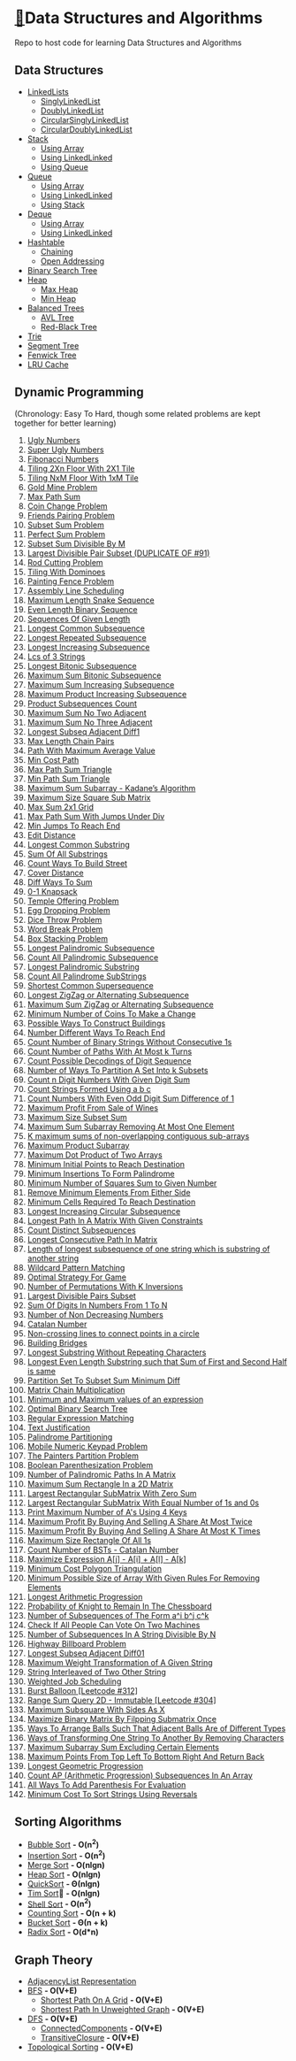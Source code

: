 # [:blue_book:](https://drive.google.com/drive/folders/0B1EMPyM0E8hzR093NjEyYm8zdjA?usp=sharing)Data Structures and Algorithms
Repo to host code for learning Data Structures and Algorithms 

## Data Structures
* [LinkedLists](https://github.com/njha-collab/DS_Algo/blob/master/src/basic/ll/)
  - [SinglyLinkedList](https://github.com/njha-collab/DS_Algo/blob/master/src/basic/ll/singly/SinglyLinkedList.java)
  - [DoublyLinkedList](https://github.com/njha-collab/DS_Algo/blob/master/src/basic/ll/doubly/DoublyLinkedList.java)
  - [CircularSinglyLinkedList](https://github.com/njha-collab/DS_Algo/blob/master/src/basic/ll/singly/CircularSinglyLinkedList.java)
  - [CircularDoublyLinkedList](https://github.com/njha-collab/DS_Algo/blob/master/src/basic/ll/doubly/CircularDoublyLinkedList.java)
* [Stack](https://github.com/njha-collab/DS_Algo/blob/master/src/basic/stack/)
  - [Using Array](https://github.com/njha-collab/DS_Algo/blob/master/src/basic/stack/usingarray/StackTest.java)
  - [Using LinkedLinked](https://github.com/njha-collab/DS_Algo/blob/master/src/basic/stack/using_linkedlist/StackTest.java)
  - [Using Queue](https://github.com/njha-collab/DS_Algo/tree/master/src/basic/queue)
* [Queue](https://github.com/njha-collab/DS_Algo/tree/master/src/basic/queue/)
  - [Using Array](https://github.com/njha-collab/DS_Algo/blob/master/src/basic/queue/usingarray/QueueTest.java)
  - [Using LinkedLinked](https://github.com/njha-collab/DS_Algo/blob/master/src/basic/queue/using_linkedlist/QueueTest.java)
  - [Using Stack](https://github.com/njha-collab/DS_Algo/tree/master/src/basic/queue)
* [Deque](https://github.com/njha-collab/DS_Algo/blob/master/src/basic/queue/)
  - [Using Array](https://github.com/njha-collab/DS_Algo/blob/master/src/basic/queue/usingarray/DequeTest.java)
  - [Using LinkedLinked](https://github.com/njha-collab/DS_Algo/blob/master/src/basic/queue/using_linkedlist/DequeTest.java)
* [Hashtable](https://github.com/njha-collab/DS_Algo/blob/master/src/basic/hashing/)
  - [Chaining](https://github.com/njha-collab/DS_Algo/blob/master/src/basic/hashing/chaining/HashTableTest.java)
  - [Open Addressing](https://github.com/njha-collab/DS_Algo/blob/master/src/basic/hashing/openaddressing/HashTableTest.java)
* [Binary Search Tree](https://github.com/njha-collab/DS_Algo/blob/master/src/tree/bst/BstTest.java)
* [Heap](https://github.com/njha-collab/DS_Algo/blob/master/src/tree/heap/)
  - [Max Heap](https://github.com/njha-collab/DS_Algo/blob/master/src/tree/heap/MaxHeapTest.java)
  - [Min Heap](https://github.com/njha-collab/DS_Algo/blob/master/src/tree/heap/MinHeapTest.java)
* [Balanced Trees](https://github.com/njha-collab/DS_Algo/blob/master/src/advance_ds/)
  - [AVL Tree](https://github.com/njha-collab/DS_Algo/blob/master/src/advance_ds/AVLTree.java)
  - [Red-Black Tree](https://github.com/njha-collab/DS_Algo/blob/master/src/advance_ds/RedBlackTree.java)
* [Trie](https://github.com/njha-collab/DS_Algo/tree/master/src/advance_ds/trie)
* [Segment Tree](https://github.com/njha-collab/DS_Algo/tree/master/src/advance_ds/segment_tree)
* [Fenwick Tree](https://github.com/njha-collab/DS_Algo/blob/master/src/advance_ds/BinaryIndexedTree.java)
* [LRU Cache](https://github.com/njha-collab/DS_Algo/blob/master/src/advance_ds/lru_cache/LRUCache.java)

## Dynamic Programming 
(Chronology: Easy To Hard, though some related problems are kept together for better learning)
1. [Ugly Numbers](https://github.com/njha-collab/DS_Algo/blob/master/src/dynamicprogramming/basic/UglyNumbers.java)
2. [Super Ugly Numbers](https://github.com/njha-collab/DS_Algo/blob/master/src/dynamicprogramming/intermediate/SuperUglyNumbers.java)
3. [Fibonacci Numbers](https://github.com/njha-collab/DS_Algo/blob/master/src/dynamicprogramming/basic/FibonacciNumbers.java)
4. [Tiling 2Xn Floor With 2X1 Tile](https://github.com/njha-collab/DS_Algo/blob/master/src/dynamicprogramming/basic/Tiling2XnFloorWith2X1Tile.java)
5. [Tiling NxM Floor With 1xM Tile](https://github.com/njha-collab/DS_Algo/blob/master/src/dynamicprogramming/basic/TilingNxMFloorWith1xMTile.java)
6. [Gold Mine Problem](https://github.com/njha-collab/DS_Algo/blob/master/src/dynamicprogramming/basic/GoldMineProblem.java)
7. [Max Path Sum](https://github.com/njha-collab/DS_Algo/blob/master/src/dynamicprogramming/basic/MaxPathSum.java)
8. [Coin Change Problem](https://github.com/njha-collab/DS_Algo/blob/master/src/dynamicprogramming/basic/CoinChangeProblem.java)
9. [Friends Pairing Problem](https://github.com/njha-collab/DS_Algo/blob/master/src/dynamicprogramming/basic/FriendsPairingProblem.java)
10. [Subset Sum Problem](https://github.com/njha-collab/DS_Algo/blob/master/src/dynamicprogramming/basic/SubsetSumProblem.java)
11. [Perfect Sum Problem](https://github.com/njha-collab/DS_Algo/blob/master/src/dynamicprogramming/basic/PerfectSumProblem.java)
12. [Subset Sum Divisible By M](https://github.com/njha-collab/DS_Algo/blob/master/src/dynamicprogramming/basic/SubsetSumDivisibleByM.java)
13. [Largest Divisible Pair Subset (DUPLICATE OF #91)](https://github.com/njha-collab/DS_Algo/blob/master/src/dynamicprogramming/basic/LargestDivisiblePairSubset.java)
14. [Rod Cutting Problem](https://github.com/njha-collab/DS_Algo/blob/master/src/dynamicprogramming/basic/RodCuttingProblem.java)
15. [Tiling With Dominoes](https://github.com/njha-collab/DS_Algo/blob/master/src/dynamicprogramming/basic/TilingWithDominoes.java)
16. [Painting Fence Problem](https://github.com/njha-collab/DS_Algo/blob/master/src/dynamicprogramming/basic/PaintingFenceProblem.java)
17. [Assembly Line Scheduling](https://github.com/njha-collab/DS_Algo/blob/master/src/dynamicprogramming/basic/AssemblyLineScheduling.java)
18. [Maximum Length Snake Sequence](https://github.com/njha-collab/DS_Algo/blob/master/src/dynamicprogramming/basic/MaximumLengthSnakeSequence.java)
19. [Even Length Binary Sequence](https://github.com/njha-collab/DS_Algo/blob/master/src/dynamicprogramming/basic/EvenLengthBinarySequence.java)
20. [Sequences Of Given Length](https://github.com/njha-collab/DS_Algo/blob/master/src/dynamicprogramming/basic/SequencesOfGivenLength.java)
21. [Longest Common Subsequence](https://github.com/njha-collab/DS_Algo/blob/master/src/dynamicprogramming/basic/LongestCommonSubsequence.java)
22. [Longest Repeated Subsequence](https://github.com/njha-collab/DS_Algo/blob/master/src/dynamicprogramming/basic/LongestRepeatedSubsequence.java)
23. [Longest Increasing Subsequence](https://github.com/njha-collab/DS_Algo/blob/master/src/dynamicprogramming/basic/LongestIncreasingSubsequence.java)
24. [Lcs of 3 Strings](https://github.com/njha-collab/DS_Algo/blob/master/src/dynamicprogramming/basic/LcsOf3Strings.java)
25. [Longest Bitonic Subsequence](https://github.com/njha-collab/DS_Algo/blob/master/src/dynamicprogramming/intermediate/LongestBitonicSubsequence.java)
26. [Maximum Sum Bitonic Subsequence](https://github.com/njha-collab/DS_Algo/blob/master/src/dynamicprogramming/basic/MaximumSumBitonicSubsequence.java)
27. [Maximum Sum Increasing Subsequence](https://github.com/njha-collab/DS_Algo/blob/master/src/dynamicprogramming/basic/MaximumSumIncreasingSubsequence.java)
28. [Maximum Product Increasing Subsequence](https://github.com/njha-collab/DS_Algo/blob/master/src/dynamicprogramming/basic/MaximumProductIncreasingSubsequence.java)
29. [Product Subsequences Count](https://github.com/njha-collab/DS_Algo/blob/master/src/dynamicprogramming/basic/ProductSubsequencesCount.java)
30. [Maximum Sum No Two Adjacent](https://github.com/njha-collab/DS_Algo/blob/master/src/dynamicprogramming/basic/MaximumSumNoTwoAdjacent.java)
31. [Maximum Sum No Three Adjacent](https://github.com/njha-collab/DS_Algo/blob/master/src/dynamicprogramming/basic/MaximumSumNoThreeAdjacent.java)
32. [Longest Subseq Adjacent Diff1](https://github.com/njha-collab/DS_Algo/blob/master/src/dynamicprogramming/basic/LongestSubseqAdjacentDiff1.java)
33. [Max Length Chain Pairs](https://github.com/njha-collab/DS_Algo/blob/master/src/dynamicprogramming/basic/MaxLengthChainPairs.java)
34. [Path With Maximum Average Value](https://github.com/njha-collab/DS_Algo/blob/master/src/dynamicprogramming/basic/PathWithMaximumAverageValue.java)
35. [Min Cost Path](https://github.com/njha-collab/DS_Algo/blob/master/src/dynamicprogramming/basic/MinCostPath.java)
36. [Max Path Sum Triangle](https://github.com/njha-collab/DS_Algo/blob/master/src/dynamicprogramming/basic/MaxPathSumTriangle.java)
37. [Min Path Sum Triangle](https://github.com/njha-collab/DS_Algo/blob/master/src/dynamicprogramming/basic/MinPathSumTriangle.java)
38. [Maximum Sum Subarray - Kadane’s Algorithm](https://github.com/njha-collab/DS_Algo/blob/master/src/dynamicprogramming/basic/MaximumSumSubarray.java)
39. [Maximum Size Square Sub Matrix](https://github.com/njha-collab/DS_Algo/blob/master/src/dynamicprogramming/basic/MaximumSizeSquareSubMatrix.java)
40. [Max Sum 2x1 Grid](https://github.com/njha-collab/DS_Algo/blob/master/src/dynamicprogramming/basic/MaxSum2x1Grid.java)
41. [Max Path Sum With Jumps Under Div](https://github.com/njha-collab/DS_Algo/blob/master/src/dynamicprogramming/basic/MaxPathSumWithJumpsUnderDiv.java)
42. [Min Jumps To Reach End](https://github.com/njha-collab/DS_Algo/blob/master/src/dynamicprogramming/basic/MinJumpsToReachEnd.java)
43. [Edit Distance](https://github.com/njha-collab/DS_Algo/blob/master/src/dynamicprogramming/basic/EditDistance.java)
44. [Longest Common Substring](https://github.com/njha-collab/DS_Algo/blob/master/src/dynamicprogramming/basic/LongestCommonSubstring.java)
45. [Sum Of All Substrings](https://github.com/njha-collab/DS_Algo/blob/master/src/dynamicprogramming/basic/SumOfAllSubstrings.java)
46. [Count Ways To Build Street](https://github.com/njha-collab/DS_Algo/blob/master/src/dynamicprogramming/basic/WaysToBuildStreet.java)
47. [Cover Distance](https://github.com/njha-collab/DS_Algo/blob/master/src/dynamicprogramming/basic/CoverDistance.java)
48. [Diff Ways To Sum](https://github.com/njha-collab/DS_Algo/blob/master/src/dynamicprogramming/basic/DiffWaysToSum.java)
49. [0-1 Knapsack](https://github.com/njha-collab/DS_Algo/blob/master/src/dynamicprogramming/intermediate/Knapsack.java)
50. [Temple Offering Problem](https://github.com/njha-collab/DS_Algo/blob/master/src/dynamicprogramming/intermediate/TempleOffering.java)
51. [Egg Dropping Problem](https://github.com/njha-collab/DS_Algo/blob/master/src/dynamicprogramming/intermediate/EggDropping.java)
52. [Dice Throw Problem](https://github.com/njha-collab/DS_Algo/blob/master/src/dynamicprogramming/intermediate/DiceThrowProblem.java)
53. [Word Break Problem](https://github.com/njha-collab/DS_Algo/blob/master/src/dynamicprogramming/intermediate/WordBreakProblem.java)
54. [Box Stacking Problem](https://github.com/njha-collab/DS_Algo/blob/master/src/dynamicprogramming/intermediate/BoxStackingProblem.java)
55. [Longest Palindromic Subsequence](https://github.com/njha-collab/DS_Algo/blob/master/src/dynamicprogramming/intermediate/LongestPalindromicSubsequence.java)
56. [Count All Palindromic Subsequence](https://github.com/njha-collab/DS_Algo/blob/master/src/dynamicprogramming/intermediate/CountAllPalindromicSubsequence.java)
57. [Longest Palindromic Substring](https://github.com/njha-collab/DS_Algo/blob/master/src/dynamicprogramming/intermediate/LongestPalindromicSubstring.java)
58. [Count All Palindrome SubStrings](https://github.com/njha-collab/DS_Algo/blob/master/src/dynamicprogramming/intermediate/CountAllPalindromeSubStrings.java)
59. [Shortest Common Supersequence](https://github.com/njha-collab/DS_Algo/blob/master/src/dynamicprogramming/intermediate/ShortestCommonSupersequence.java)
60. [Longest ZigZag or Alternating Subsequence](https://github.com/njha-collab/DS_Algo/blob/master/src/dynamicprogramming/intermediate/LongestZigZagSubsequence.java)
61. [Maximum Sum ZigZag or Alternating Subsequence](https://github.com/njha-collab/DS_Algo/blob/master/src/dynamicprogramming/intermediate/MaximumSumZigZagSubsequence.java)
62. [Minimum Number of Coins To Make a Change](https://github.com/njha-collab/DS_Algo/blob/master/src/dynamicprogramming/intermediate/MinCoinsToMakeChange.java)
63. [Possible Ways To Construct Buildings](https://github.com/njha-collab/DS_Algo/blob/master/src/dynamicprogramming/intermediate/PossibleWaysToConstructBuildings.java)
64. [Number Different Ways To Reach End](https://github.com/njha-collab/DS_Algo/blob/master/src/dynamicprogramming/intermediate/DifferentWaysToReachEnd.java)
65. [Count Number of Binary Strings Without Consecutive 1s](https://github.com/njha-collab/DS_Algo/blob/master/src/dynamicprogramming/intermediate/CountBinaryStringsWithoutConsecutive1.java)
66. [Count Number of Paths With At Most k Turns](https://github.com/njha-collab/DS_Algo/blob/master/src/dynamicprogramming/intermediate/CountPathsWithUpperLimitOnTurns.java)
67. [Count Possible Decodings of Digit Sequence](https://github.com/njha-collab/DS_Algo/blob/master/src/dynamicprogramming/intermediate/CountDecodingsDigitSequence.java)
68. [Number of Ways To Partition A Set Into k Subsets](https://github.com/njha-collab/DS_Algo/blob/master/src/dynamicprogramming/intermediate/PartitionSetIntoKsubsets.java)
69. [Count n Digit Numbers With Given Digit Sum](https://github.com/njha-collab/DS_Algo/blob/master/src/dynamicprogramming/intermediate/CountNumbersWithGivenSum.java)
70. [Count Strings Formed Using a b c](https://github.com/njha-collab/DS_Algo/blob/master/src/dynamicprogramming/intermediate/CountStringWithABC.java)
71. [Count Numbers With Even Odd Digit Sum Difference of 1](https://github.com/njha-collab/DS_Algo/blob/master/src/dynamicprogramming/intermediate/CountNumsWithEvenOddSumDiff1.java)
72. [Maximum Profit From Sale of Wines](https://github.com/njha-collab/DS_Algo/blob/master/src/dynamicprogramming/intermediate/MaxProfitWineSale.java)
73. [Maximum Size Subset Sum](https://github.com/njha-collab/DS_Algo/blob/master/src/dynamicprogramming/intermediate/MaxSizeSubsetSum.java)
74. [Maximum Sum Subarray Removing At Most One Element](https://github.com/njha-collab/DS_Algo/blob/master/src/dynamicprogramming/intermediate/MaximumSumSubarrayRemovingAtMostOneElement.java)
75. [K maximum sums of non-overlapping contiguous sub-arrays](https://github.com/njha-collab/DS_Algo/blob/master/src/dynamicprogramming/intermediate/KmaximumSumsNonOverlappingContiguousSubArrays.java)
76. [Maximum Product Subarray](https://github.com/njha-collab/DS_Algo/blob/master/src/dynamicprogramming/intermediate/MaximumProductSubarray.java)
77. [Maximum Dot Product of Two Arrays](https://github.com/njha-collab/DS_Algo/blob/master/src/dynamicprogramming/intermediate/MaximumDotProductTwoArrays.java)
78. [Minimum Initial Points to Reach Destination](https://github.com/njha-collab/DS_Algo/blob/master/src/dynamicprogramming/intermediate/MinimumInitialPointsToReachDestination.java)
79. [Minimum Insertions To Form Palindrome](https://github.com/njha-collab/DS_Algo/blob/master/src/dynamicprogramming/intermediate/MinimumInsertionsToFormPalindrome.java)
80. [Minimum Number of Squares Sum to Given Number](https://github.com/njha-collab/DS_Algo/blob/master/src/dynamicprogramming/intermediate/SquareSumToNumber.java)
81. [Remove Minimum Elements From Either Side](https://github.com/njha-collab/DS_Algo/blob/master/src/dynamicprogramming/intermediate/RemoveMinElementsFromEitherSide.java)
82. [Minimum Cells Required To Reach Destination](https://github.com/njha-collab/DS_Algo/blob/master/src/dynamicprogramming/intermediate/MinCellsRequiredToReachDestination.java)
83. [Longest Increasing Circular Subsequence](https://github.com/njha-collab/DS_Algo/blob/master/src/dynamicprogramming/intermediate/LongestIncreasingCircularSubsequence.java)
84. [Longest Path In A Matrix With Given Constraints](https://github.com/njha-collab/DS_Algo/blob/master/src/dynamicprogramming/intermediate/LongestPathInMatrixFourDirections.java)
85. [Count Distinct Subsequences](https://github.com/njha-collab/DS_Algo/blob/master/src/dynamicprogramming/intermediate/DistinctSubsequences.java)
86. [Longest Consecutive Path In Matrix](https://github.com/njha-collab/DS_Algo/blob/master/src/dynamicprogramming/intermediate/LongestConsecutivePathInMatrix.java)
87. [Length of longest subsequence of one string which is substring of another string](https://github.com/njha-collab/DS_Algo/blob/master/src/dynamicprogramming/intermediate/LCSubSeqSubStr.java)
88. [Wildcard Pattern Matching](https://github.com/njha-collab/DS_Algo/blob/master/src/dynamicprogramming/intermediate/WildcardPatternMatching.java)
89. [Optimal Strategy For Game](https://github.com/njha-collab/DS_Algo/blob/master/src/dynamicprogramming/intermediate/OptimalStrategyForGame.java)
90. [Number of Permutations With K Inversions](https://github.com/njha-collab/DS_Algo/blob/master/src/dynamicprogramming/intermediate/NumberOfPermutationsWithKInversions.java)
91. [Largest Divisible Pairs Subset](https://github.com/njha-collab/DS_Algo/blob/master/src/dynamicprogramming/intermediate/LargestDivisiblePairsSubset.java)
92. [Sum Of Digits In Numbers From 1 To N](https://github.com/njha-collab/DS_Algo/blob/master/src/dynamicprogramming/intermediate/SumOfDigitsFrom1ToN.java)
93. [Number of Non Decreasing Numbers](https://github.com/njha-collab/DS_Algo/blob/master/src/dynamicprogramming/intermediate/NumberOfNonDecreasingNumbers.java)
94. [Catalan Number](https://github.com/njha-collab/DS_Algo/blob/master/src/dynamicprogramming/basic/CatalanNumber.java)
95. [Non-crossing lines to connect points in a circle](https://github.com/njha-collab/DS_Algo/blob/master/src/dynamicprogramming/intermediate/NonCrossingHandShakes.java)
96. [Building Bridges](https://github.com/njha-collab/DS_Algo/blob/master/src/dynamicprogramming/intermediate/BuildingBridges.java)
97. [Longest Substring Without Repeating Characters](https://github.com/njha-collab/DS_Algo/blob/master/src/dynamicprogramming/intermediate/LongestSustringWithoutRepeatingCharacters.java)
98. [Longest Even Length Substring such that Sum of First and Second Half is same](https://github.com/njha-collab/DS_Algo/blob/master/src/dynamicprogramming/intermediate/LongestEvenLengthSubstr.java)
99. [Partition Set To Subset Sum Minimum Diff](https://github.com/njha-collab/DS_Algo/blob/master/src/dynamicprogramming/intermediate/PartitionSetToSubsetSumMinimumDiff.java)
100. [Matrix Chain Multiplication](https://github.com/njha-collab/DS_Algo/blob/master/src/dynamicprogramming/hard/MatrixChainMultiplication.java)
101. [Minimum and Maximum values of an expression](https://github.com/njha-collab/DS_Algo/blob/master/src/dynamicprogramming/intermediate/MinAndMaxValueOfExpr.java)
102. [Optimal Binary Search Tree](https://github.com/njha-collab/DS_Algo/blob/master/src/dynamicprogramming/intermediate/OptimalBinarySearchTree.java)
103. [Regular Expression Matching](https://github.com/njha-collab/DS_Algo/blob/master/src/dynamicprogramming/hard/RegularExpressionMatching.java)
104. [Text Justification](https://github.com/njha-collab/DS_Algo/blob/master/src/dynamicprogramming/hard/TextJustification.java)
105. [Palindrome Partitioning](https://github.com/njha-collab/DS_Algo/blob/master/src/dynamicprogramming/hard/PalindromePartitioning.java)
106. [Mobile Numeric Keypad Problem](https://github.com/njha-collab/DS_Algo/blob/master/src/dynamicprogramming/hard/MobileNumericKeypadProblem.java)
107. [The Painters Partition Problem](https://github.com/njha-collab/DS_Algo/blob/master/src/dynamicprogramming/hard/PaintersPartitionProblem.java)
108. [Boolean Parenthesization Problem](https://github.com/njha-collab/DS_Algo/blob/master/src/dynamicprogramming/hard/BooleanParenthesizationProblem.java)
109. [Number of Palindromic Paths In A Matrix](https://github.com/njha-collab/DS_Algo/blob/master/src/dynamicprogramming/hard/CountPalindromicPathsInMatrix.java)
110. [Maximum Sum Rectangle In a 2D Matrix](https://github.com/njha-collab/DS_Algo/blob/master/src/dynamicprogramming/hard/MaximumSumRectangleInMatrix.java)
111. [Largest Rectangular SubMatrix With Zero Sum](https://github.com/njha-collab/DS_Algo/blob/master/src/dynamicprogramming/hard/LargestRectangularSubMatrixZeroSum.java)
112. [Largest Rectangular SubMatrix With Equal Number of 1s and 0s](https://github.com/njha-collab/DS_Algo/blob/master/src/dynamicprogramming/hard/LargestRectangularSubMatrixWithEqual1sAnd0s.java)
113. [Print Maximum Number of A's Using 4 Keys](https://github.com/njha-collab/DS_Algo/blob/master/src/dynamicprogramming/hard/PrintMaximumNumberOfAs.java)
114. [Maximum Profit By Buying And Selling A Share At Most Twice](https://github.com/njha-collab/DS_Algo/blob/master/src/dynamicprogramming/intermediate/MaximumProfitByBuyingAndSellingShareAtMostTwice.java)
115. [Maximum Profit By Buying And Selling A Share At Most K Times](https://github.com/njha-collab/DS_Algo/blob/master/src/dynamicprogramming/hard/MaximumProfitByBuyingAndSellingShareAtMostKtimes.java)
116. [Maximum Size Rectangle Of All 1s](https://github.com/njha-collab/DS_Algo/blob/master/src/dynamicprogramming/intermediate/MaximumSizeRectangleOfAll1s.java)
117. [Count Number of BSTs - Catalan Number](https://github.com/njha-collab/DS_Algo/blob/master/src/dynamicprogramming/intermediate/CountNumberOfBSTs.java)
118. [Maximize Expression A[j] - A[i] + A[l] - A[k]](https://github.com/njha-collab/DS_Algo/blob/master/src/dynamicprogramming/hard/MaximizeExpression.java)
119. [Minimum Cost Polygon Triangulation](https://github.com/njha-collab/DS_Algo/blob/master/src/dynamicprogramming/hard/MinimumCostPolygonTriangulation.java)
120. [Minimum Possible Size of Array With Given Rules For Removing Elements](https://github.com/njha-collab/DS_Algo/blob/master/src/dynamicprogramming/hard/MinPossibleSizeOfArray.java)
121. [Longest Arithmetic Progression](https://github.com/njha-collab/DS_Algo/blob/master/src/dynamicprogramming/hard/LongestArithmeticProgression.java)
122. [Probability of Knight to Remain In The Chessboard](https://github.com/njha-collab/DS_Algo/blob/master/src/dynamicprogramming/hard/ProbabilityOfKnightToRemainInChessboard.java)
123. [Number of Subsequences of The Form a^i b^j c^k](https://github.com/njha-collab/DS_Algo/blob/master/src/dynamicprogramming/hard/NumberOfSubsequences.java)
124. [Check If All People Can Vote On Two Machines](https://github.com/njha-collab/DS_Algo/blob/master/src/dynamicprogramming/hard/CheckIfAllPeopleCanVoteOn2Machines.java)
125. [Number of Subsequences In A String Divisible By N](https://github.com/njha-collab/DS_Algo/blob/master/src/dynamicprogramming/hard/NumberOfSubsequencesDivisibleByN.java)
126. [Highway Billboard Problem](https://github.com/njha-collab/DS_Algo/blob/master/src/dynamicprogramming/intermediate/HighwayBillboardProblem.java)
127. [Longest Subseq Adjacent Diff01](https://github.com/njha-collab/DS_Algo/blob/master/src/dynamicprogramming/basic/LongestSubseqAdjacentDiff01.java)
128. [Maximum Weight Transformation of A Given String](https://github.com/njha-collab/DS_Algo/blob/master/src/dynamicprogramming/hard/MaximumWeightTransformationOfString.java)
129. [String Interleaved of Two Other String](https://github.com/njha-collab/DS_Algo/blob/master/src/dynamicprogramming/hard/StringInterleavedOfTwoOtherString.java)
130. [Weighted Job Scheduling](https://github.com/njha-collab/DS_Algo/blob/master/src/dynamicprogramming/intermediate/WeightedJobScheduling.java)
131. [Burst Balloon [Leetcode #312]](https://github.com/njha-collab/DS_Algo/blob/master/src/dynamicprogramming/hard/BurstBalloons.java)
132. [Range Sum Query 2D - Immutable [Leetcode #304]](https://github.com/njha-collab/DS_Algo/blob/master/src/dynamicprogramming/intermediate/ImmutableRangeSumQuery2D.java)
133. [Maximum Subsquare With Sides As X](https://github.com/njha-collab/DS_Algo/blob/master/src/dynamicprogramming/intermediate/MaximumSubsquareWithSidesAsX.java)
134. [Maximize Binary Matrix By Filpping Submatrix Once](https://github.com/njha-collab/DS_Algo/blob/master/src/dynamicprogramming/intermediate/MaximizeBinaryMatrixByFilppingSubmatrixOnce.java)
135. [Ways To Arrange Balls Such That Adjacent Balls Are of Different Types](https://github.com/njha-collab/DS_Algo/blob/master/src/dynamicprogramming/intermediate/WaysToArrangeBalls.java)
136. [Ways of Transforming One String To Another By Removing Characters](https://github.com/njha-collab/DS_Algo/blob/master/src/dynamicprogramming/intermediate/WaysOfTransformingOneStringToAnother.java)
137. [Maximum Subarray Sum Excluding Certain Elements](https://github.com/njha-collab/DS_Algo/blob/master/src/dynamicprogramming/hard/MaxSubarraySumExcludingCertainElements.java)
138. [Maximum Points From Top Left To Bottom Right And Return Back](https://github.com/njha-collab/DS_Algo/blob/master/src/dynamicprogramming/hard/MaximumPoints.java)
139. [Longest Geometric Progression](https://github.com/njha-collab/DS_Algo/blob/master/src/dynamicprogramming/hard/LongestGeometricProgression.java)
140. [Count AP (Arithmetic Progression) Subsequences In An Array](https://github.com/njha-collab/DS_Algo/blob/master/src/dynamicprogramming/hard/CountAPSubsequences.java)
141. [All Ways To Add Parenthesis For Evaluation](https://github.com/njha-collab/DS_Algo/blob/master/src/dynamicprogramming/hard/AllWaysToAddParenthesisForEvaluation.java)
142. [Minimum Cost To Sort Strings Using Reversals](https://github.com/njha-collab/DS_Algo/blob/master/src/dynamicprogramming/hard/MinimumCostToSortStringsUsingReversal.java)

## Sorting Algorithms
  * [Bubble Sort](https://github.com/njha-collab/DS_Algo/blob/master/src/sorting/BubbleSort.java) **- O(n<sup>2</sup>)**
  * [Insertion Sort](https://github.com/njha-collab/DS_Algo/blob/master/src/sorting/InsertionSort.java) **- O(n<sup>2</sup>)**
  * [Merge Sort](https://github.com/njha-collab/DS_Algo/blob/master/src/sorting/MergeSort.java) **- O(nlgn)**
  * [Heap Sort](https://github.com/njha-collab/DS_Algo/blob/master/src/sorting/HeapSort.java) **- O(nlgn)**
  * [QuickSort](https://github.com/njha-collab/DS_Algo/blob/master/src/sorting/QuickSort.java) **- Θ(nlgn)**
  * [Tim Sort](https://njha-collab.github.io/blogs/understanding-tim-sort):blue_book: **- O(nlgn)**
  * [Shell Sort](https://github.com/njha-collab/DS_Algo/blob/master/src/sorting/Shell.java) **- O(n<sup>2</sup>)**
  * [Counting Sort](https://github.com/njha-collab/DS_Algo/blob/master/src/sorting/CountingSort.java) **- O(n + k)**
  * [Bucket Sort](https://github.com/njha-collab/DS_Algo/blob/master/src/sorting/BucketSort.java) **- Θ(n + k)**
  * [Radix Sort](https://github.com/njha-collab/DS_Algo/blob/master/src/sorting/RadixSort.java) **- O(d\*n)**

## Graph Theory
  * [AdjacencyList Representation](https://github.com/njha-collab/DS_Algo/blob/master/src/graph/Graph.java)
  * [BFS](https://github.com/njha-collab/DS_Algo/blob/master/src/graph/BreadthFirstSearch.java) **- O(V+E)**
    - [Shortest Path On A Grid](https://github.com/njha-collab/DS_Algo/blob/master/src/graph/ShortestPathOnAGrid.java) **- O(V+E)**
    - [Shortest Path In Unweighted Graph](https://github.com/njha-collab/DS_Algo/blob/master/src/graph/ShortestPathUnweightedGraph.java) **- O(V+E)**
  * [DFS](https://github.com/njha-collab/DS_Algo/blob/master/src/graph/DepthFirstSearch.java) **- O(V+E)**
    - [ConnectedComponents](https://github.com/njha-collab/DS_Algo/blob/master/src/graph/ConnectedComponents.java) **- O(V+E)**
    - [TransitiveClosure](https://github.com/njha-collab/DS_Algo/blob/master/src/graph/TransitiveClosure.java) **- O(V+E)**
  * [Topological Sorting](https://github.com/njha-collab/DS_Algo/blob/master/src/graph/TopologicalSorting.java) **- O(V+E)**

